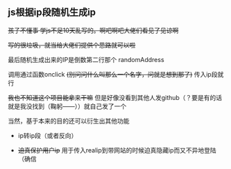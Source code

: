 ## js根据ip段随机生成ip

~~孩子不懂事 学js不足10天乱写的。啊吧啊吧大佬们看见了见谅啊~~

~~写的很垃圾，就当给大佬们提供个思路就可以啦~~

最后随机生成出来的IP是倒数第二行那个 randomAddress

调用通过函数onclick ~~(别问问什么叫那么一个名字，问就是想到那了)~~ 传入ip段就行

~~我也不知道这个项目能拿来干嘛~~ 但是好像没看到其他人发github（？要是有的话就是我没找到（鞠躬——））就自己发了一个

当然，基于本来的目的还可以衍生出其他功能

 - ip转ip段（或者反向）
 
 - ~~迫真保护用户ip~~ 用于传入realip到带网站的时候迫真隐藏ip而又不异地登陆（确信

